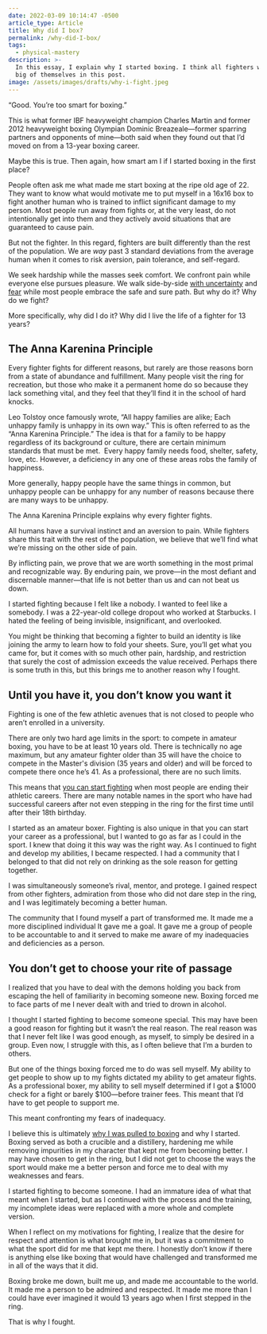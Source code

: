 ```yaml
---
date: 2022-03-09 10:14:47 -0500
article_type: Article
title: Why did I box?
permalink: /why-did-I-box/
tags:
  - physical-mastery
description: >-
  In this essay, I explain why I started boxing. I think all fighters will see a
  big of themselves in this post. 
image: /assets/images/drafts/why-i-fight.jpeg
---
```

“Good. You’re too smart for boxing.”

This is what former IBF heavyweight champion Charles Martin and former 2012 heavyweight boxing Olympian Dominic Breazeale—former sparring partners and opponents of mine—both said when they found out that I’d moved on from a 13-year boxing career.&nbsp;

Maybe this is true. Then again, how smart am I if I started boxing in the first place?&nbsp;

People often ask me what made me start boxing at the ripe old age of 22. They want to know what would motivate me to put myself in a 16x16 box to fight another human who is trained to inflict significant damage to my person. Most people run away from fights or, at the very least, do not intentionally get into them and they actively avoid situations that are guaranteed to cause pain.

But not the fighter. In this regard, fighters are built differently than the rest of the population. We are *way* past 3 standard deviations from the average human when it comes to risk aversion, pain tolerance, and self-regard.

We seek hardship while the masses seek comfort. We confront pain while everyone else pursues pleasure. We walk side-by-side [with uncertainty](/risk-taking/) and [fear](/how-to-overcome-fear/) while most people embrace the safe and sure path. But why do it? Why do we fight?

More specifically, why did I do it? Why did I live the life of a fighter for 13 years?&nbsp;

## The Anna Karenina Principle

Every fighter fights for different reasons, but rarely are those reasons born from a state of abundance and fulfillment. Many people visit the ring for recreation, but those who make it a permanent home do so because they lack something vital, and they feel that they’ll find it in the school of hard knocks.

Leo Tolstoy once famously wrote, “All happy families are alike; Each unhappy family is unhappy in its own way.” This is often referred to as the “Anna Karenina Principle.” The idea is that for a family to be happy regardless of its background or culture, there are certain minimum standards that must be met.&nbsp; Every happy family needs food, shelter, safety, love, etc. However, a deficiency in any one of these areas robs the family of happiness.

More generally, happy people have the same things in common, but unhappy people can be unhappy for any number of reasons because there are many ways to be unhappy.

The Anna Karenina Principle explains why every fighter fights.&nbsp;

All humans have a survival instinct and an aversion to pain. While fighters share this trait with the rest of the population, we believe that we’ll find what we’re missing on the other side of pain.

By inflicting pain, we prove that we are worth something in the most primal and recognizable way. By enduring pain, we prove—in the most defiant and discernable manner—that life is not better than us and can not beat us down.

I started fighting because I felt like a nobody. I wanted to feel like a somebody. I was a 22-year-old college dropout who worked at Starbucks. I hated the feeling of being invisible, insignificant, and overlooked.&nbsp;

You might be thinking that becoming a fighter to build an identity is like joining the army to learn how to fold your sheets. Sure, you’ll get what you came for, but it comes with so much other pain, hardship, and restriction that surely the cost of admission exceeds the value received. Perhaps there is some truth in this, but this brings me to another reason why I fought.

## Until you have it, you don’t know you want it

Fighting is one of the few athletic avenues that is not closed to people who aren’t enrolled in a university.

There are only two hard age limits in the sport: to compete in amateur boxing, you have to be at least 10 years old. There is technically no age maximum, but any amateur fighter older than 35 will have the choice to compete in the Master's division (35 years and older) and will be forced to compete there once he’s 41. As a professional, there are no such limits.

This means that [you can start fighting](/how-to-get-into-boxing/) when most people are ending their athletic careers. There are many notable names in the sport who have had successful careers after not even stepping in the ring for the first time until after their 18th birthday.

I started as an amateur boxer. Fighting is also unique in that you can start your career as a professional, but I wanted to go as far as I could in the sport. I knew that doing it this way was the right way. As I continued to fight and develop my abilities, I became respected. I had a community that I belonged to that did not rely on drinking as the sole reason for getting together.&nbsp;

I was simultaneously someone’s rival, mentor, and protege. I gained respect from other fighters, admiration from those who did not dare step in the ring, and I was legitimately becoming a better human.

The community that I found myself a part of transformed me. It made me a more disciplined individual It gave me a goal. It gave me a group of people to be accountable to and it served to make me aware of my inadequacies and deficiencies as a person.

## You don’t get to choose your rite of passage

I realized that you have to deal with the demons holding you back from escaping the hell of familiarity in becoming someone new. Boxing forced me to face parts of me I never dealt with and tried to drown in alcohol.

I thought I started fighting to become someone special. This may have been a good reason for fighting but it wasn’t the real reason. The real reason was that I never felt like I was good enough, as myself, to simply be desired in a group. Even now, I struggle with this, as I often believe that I’m a burden to others.

But one of the things boxing forced me to do was sell myself. My ability to get people to show up to my fights dictated my ability to get amateur fights. As a professional boxer, my ability to sell myself determined if I got a $1000 check for a fight or barely $100—before trainer fees. This meant that I’d have to get people to support me.

This meant confronting my fears of inadequacy.

I believe this is ultimately [why I was pulled to boxing](/boxing-benefits/) and why I started. Boxing served as both a crucible and a distillery, hardening me while removing impurities in my character that kept me from becoming better. I may have chosen to get in the ring, but I did not get to choose the ways the sport would make me a better person and force me to deal with my weaknesses and fears.

I started fighting to become someone. I had an immature idea of what that meant when I started, but as I continued with the process and the training, my incomplete ideas were replaced with a more whole and complete version.&nbsp;

When I reflect on my motivations for fighting, I realize that the desire for respect and attention is what brought me in, but it was a commitment to what the sport did for me that kept me there. I honestly don’t know if there is anything else like boxing that would have challenged and transformed me in all of the ways that it did.&nbsp;

Boxing broke me down, built me up, and made me accountable to the world. It made me a person to be admired and respected. It made me more than I could have ever imagined it would 13 years ago when I first stepped in the ring.

That is why I fought.
